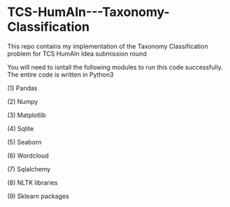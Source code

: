 # TCS-HumAIn---Taxonomy-Classification
This repo contains my implementation of the Taxonomy Classification problem for TCS HumAIn Idea submission round

You will need to isntall the following modules to run this code successfully. The entire code is written in Python3


(1) Pandas

(2) Numpy

(3) Matplotlib

(4) Sqlite

(5) Seaborn

(6) Wordcloud

(7) Sqlalchemy

(8) NLTK libraries

(9) Sklearn packages
